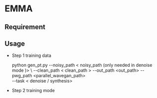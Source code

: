 # EMMA
## Requirement
## Usage

* Step 1 training data

    python gen_pt.py --noisy_path < noisy_path (only needed in denoise mode )> \\
    --clean_path < clean_path > 
    --out_path <out_path> 
    --pwg_path <parallel_wavegan_path>    
    --task < denoise / synthesis>

* Step 2 training mode
